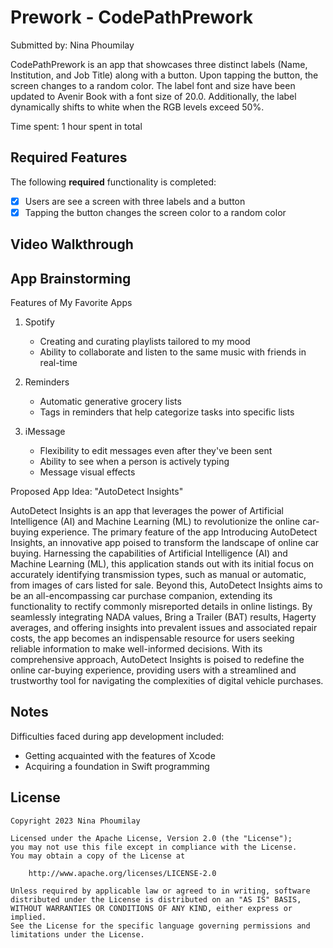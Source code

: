 # Prework - CodePathPrework

Submitted by: Nina Phoumilay

CodePathPrework is an app that showcases three distinct labels (Name, Institution, and Job Title) along with a button. Upon tapping the button, the screen changes to a random color. The label font and size have been updated to Avenir Book with a font size of 20.0. Additionally, the label dynamically shifts to white when the RGB levels exceed 50%.

Time spent: 1 hour spent in total

## Required Features

The following **required** functionality is completed:

- [X] Users are see a screen with three labels and a button
- [X] Tapping the button changes the screen color to a random color
 
## Video Walkthrough



## App Brainstorming

Features of My Favorite Apps

1. Spotify
   - Creating and curating playlists tailored to my mood
   - Ability to collaborate and listen to the same music with friends in real-time

2. Reminders
   - Automatic generative grocery lists
   - Tags in reminders that help categorize tasks into specific lists

3. iMessage
   - Flexibility to edit messages even after they've been sent
   - Ability to see when a person is actively typing
   - Message visual effects
   
Proposed App Idea: "AutoDetect Insights"

AutoDetect Insights is an app that leverages the power of Artificial Intelligence (AI) and Machine Learning (ML) to revolutionize the online car-buying experience. The primary feature of the app Introducing AutoDetect Insights, an innovative app poised to transform the landscape of online car buying. Harnessing the capabilities of Artificial Intelligence (AI) and Machine Learning (ML), this application stands out with its initial focus on accurately identifying transmission types, such as manual or automatic, from images of cars listed for sale. Beyond this, AutoDetect Insights aims to be an all-encompassing car purchase companion, extending its functionality to rectify commonly misreported details in online listings. By seamlessly integrating NADA values, Bring a Trailer (BAT) results, Hagerty averages, and offering insights into prevalent issues and associated repair costs, the app becomes an indispensable resource for users seeking reliable information to make well-informed decisions. With its comprehensive approach, AutoDetect Insights is poised to redefine the online car-buying experience, providing users with a streamlined and trustworthy tool for navigating the complexities of digital vehicle purchases.

## Notes

Difficulties faced during app development included:
- Getting acquainted with the features of Xcode
- Acquiring a foundation in Swift programming

## License

    Copyright 2023 Nina Phoumilay

    Licensed under the Apache License, Version 2.0 (the "License");
    you may not use this file except in compliance with the License.
    You may obtain a copy of the License at

        http://www.apache.org/licenses/LICENSE-2.0

    Unless required by applicable law or agreed to in writing, software
    distributed under the License is distributed on an "AS IS" BASIS,
    WITHOUT WARRANTIES OR CONDITIONS OF ANY KIND, either express or implied.
    See the License for the specific language governing permissions and
    limitations under the License.
